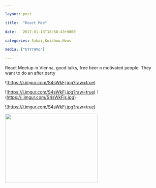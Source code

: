 ```yaml
---

layout: post

title:  "React Mee"

date:   2017-01-18T18:58:43+0000

categories: Sakai,Koishow,News

media: ["UYYTWVo"]

---
```


React Meetup in Vienna, good talks, free beer n motivated people. They want to do an after party

![https://i.imgur.com/S4sWkFj.jpg?raw=true]


!(https://i.imgur.com/S4sWkFj.jpg?raw=true)
!(https://i.imgur.com/S4sWkFjs.jpg)

[!(https://i.imgur.com/S4sWkFj.jpg?raw=true)](https://i.imgur.com/S4sWkFj.jpg)


<a href="https://i.imgur.com/UYYTWVo.jpg"><img src="https://i.imgur.com/UYYTWVo.jpg?raw=true" height=225 width=300 /></a>
